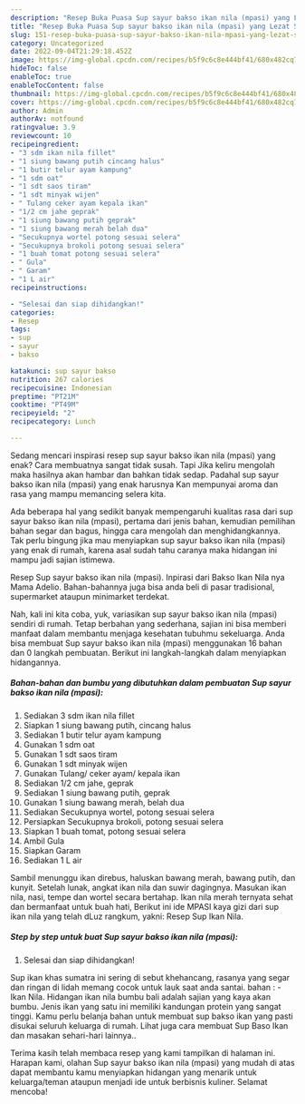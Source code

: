 ```yaml
---
description: "Resep Buka Puasa Sup sayur bakso ikan nila (mpasi) yang Lezat Sekali"
title: "Resep Buka Puasa Sup sayur bakso ikan nila (mpasi) yang Lezat Sekali"
slug: 151-resep-buka-puasa-sup-sayur-bakso-ikan-nila-mpasi-yang-lezat-sekali
category: Uncategorized
date: 2022-09-04T21:29:18.452Z
image: https://img-global.cpcdn.com/recipes/b5f9c6c8e444bf41/680x482cq70/sup-sayur-bakso-ikan-nila-mpasi-foto-resep-utama.jpg
hideToc: false
enableToc: true
enableTocContent: false
thumbnail: https://img-global.cpcdn.com/recipes/b5f9c6c8e444bf41/680x482cq70/sup-sayur-bakso-ikan-nila-mpasi-foto-resep-utama.jpg
cover: https://img-global.cpcdn.com/recipes/b5f9c6c8e444bf41/680x482cq70/sup-sayur-bakso-ikan-nila-mpasi-foto-resep-utama.jpg
author: Admin
authorAv: notfound
ratingvalue: 3.9
reviewcount: 10
recipeingredient:
- "3 sdm ikan nila fillet"
- "1 siung bawang putih cincang halus"
- "1 butir telur ayam kampung"
- "1 sdm oat"
- "1 sdt saos tiram"
- "1 sdt minyak wijen"
- " Tulang ceker ayam kepala ikan"
- "1/2 cm jahe geprak"
- "1 siung bawang putih geprak"
- "1 siung bawang merah belah dua"
- "Secukupnya wortel potong sesuai selera"
- "Secukupnya brokoli potong sesuai selera"
- "1 buah tomat potong sesuai selera"
- " Gula"
- " Garam"
- "1 L air"
recipeinstructions:

- "Selesai dan siap dihidangkan!"
categories:
- Resep
tags:
- sup
- sayur
- bakso

katakunci: sup sayur bakso 
nutrition: 267 calories
recipecuisine: Indonesian
preptime: "PT21M"
cooktime: "PT49M"
recipeyield: "2"
recipecategory: Lunch

---
```



Sedang mencari inspirasi resep sup sayur bakso ikan nila (mpasi) yang enak? Cara membuatnya sangat tidak susah. Tapi Jika keliru mengolah maka hasilnya akan hambar dan bahkan tidak sedap. Padahal sup sayur bakso ikan nila (mpasi) yang enak harusnya Kan mempunyai aroma dan rasa yang mampu memancing selera kita.


Ada beberapa hal yang sedikit banyak mempengaruhi kualitas rasa dari sup sayur bakso ikan nila (mpasi), pertama dari jenis bahan, kemudian pemilihan bahan segar dan bagus, hingga cara mengolah dan menghidangkannya. Tak perlu bingung jika mau menyiapkan sup sayur bakso ikan nila (mpasi) yang enak di rumah, karena asal sudah tahu caranya maka hidangan ini mampu jadi sajian istimewa.

Resep Sup sayur bakso ikan nila (mpasi). Inpirasi dari Bakso Ikan Nila nya Mama Adelio. Bahan-bahannya juga bisa anda beli di pasar tradisional, supermarket ataupun minimarket terdekat.


Nah, kali ini kita coba, yuk, variasikan sup sayur bakso ikan nila (mpasi) sendiri di rumah. Tetap berbahan yang sederhana, sajian ini bisa memberi manfaat dalam membantu menjaga kesehatan tubuhmu sekeluarga. Anda bisa membuat Sup sayur bakso ikan nila (mpasi) menggunakan 16 bahan dan 0 langkah pembuatan. Berikut ini langkah-langkah dalam menyiapkan hidangannya.

<!--inarticleads1-->

##### Bahan-bahan dan bumbu yang dibutuhkan dalam pembuatan Sup sayur bakso ikan nila (mpasi):

1. Sediakan 3 sdm ikan nila fillet
1. Siapkan 1 siung bawang putih, cincang halus
1. Sediakan 1 butir telur ayam kampung
1. Gunakan 1 sdm oat
1. Gunakan 1 sdt saos tiram
1. Gunakan 1 sdt minyak wijen
1. Gunakan  Tulang/ ceker ayam/ kepala ikan
1. Sediakan 1/2 cm jahe, geprak
1. Sediakan 1 siung bawang putih, geprak
1. Gunakan 1 siung bawang merah, belah dua
1. Sediakan Secukupnya wortel, potong sesuai selera
1. Persiapkan Secukupnya brokoli, potong sesuai selera
1. Siapkan 1 buah tomat, potong sesuai selera
1. Ambil  Gula
1. Siapkan  Garam
1. Sediakan 1 L air


Sambil menunggu ikan direbus, haluskan bawang merah, bawang putih, dan kunyit. Setelah lunak, angkat ikan nila dan suwir dagingnya. Masukan ikan nila, nasi, tempe dan wortel secara bertahap. Ikan nila merah ternyata sehat dan bermanfaat untuk buah hati, Berikut ini ide MPASI kaya gizi dari sup ikan nila yang telah dLuz rangkum, yakni: Resep Sup Ikan Nila. 

<!--inarticleads2-->

##### Step by step untuk buat Sup sayur bakso ikan nila (mpasi):


1. Selesai dan siap dihidangkan!

Sup ikan khas sumatra ini sering di sebut khehancang, rasanya yang segar dan ringan di lidah memang cocok untuk lauk saat anda santai. bahan : - Ikan Nila. Hidangan ikan nila bumbu bali adalah sajian yang kaya akan bumbu. Jenis ikan yang satu ini memiliki kandungan protein yang sangat tinggi. Kamu perlu belanja bahan untuk membuat sup bakso ikan yang pasti disukai seluruh keluarga di rumah. Lihat juga cara membuat Sup Baso Ikan dan masakan sehari-hari lainnya.. 

Terima kasih telah membaca resep yang kami tampilkan di halaman ini. Harapan kami, olahan Sup sayur bakso ikan nila (mpasi) yang mudah di atas dapat membantu kamu menyiapkan hidangan yang menarik untuk keluarga/teman ataupun menjadi ide untuk berbisnis kuliner. Selamat mencoba!

